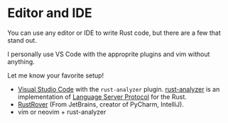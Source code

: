 # Editor and IDE

You can use any editor or IDE to write Rust code, but there are a few that stand out.

I personally use VS Code with the approprite plugins and vim without anything.

Let me know your favorite setup!

* [Visual Studio Code](https://code.visualstudio.com/) with the `rust-analyzer` plugin. [rust-analyzer](https://rust-analyzer.github.io/) is an implementation of [Language Server Protocol](https://microsoft.github.io/language-server-protocol/) for the Rust.
* [RustRover](https://www.jetbrains.com/rust/) (From JetBrains, creator of PyCharm, IntelliJ).
* vim or neovim + rust-analyzer



